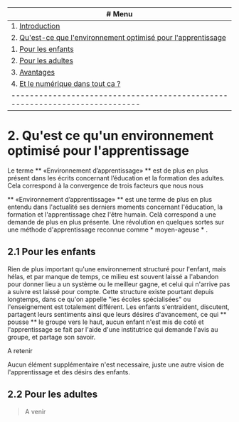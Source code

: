 
| # Menu 																	|
|---------------------------------------------------------------------------|
| 1. [Introduction]															|
| 2. [Qu'est-ce que l'environnement optimisé pour l'apprentissage]			|
|     1. [Pour les enfants](#enfants)										|
|     2. [Pour les adultes](#adultes)										|
| 3. [Avantages]															|
| 4. [Et le numérique dans tout ca ?]										|
|---------------------------------------------------------------------------|

[Introduction]: <https://github.com/joemccann/dillinger>
[Qu'est-ce que l'environnement optimisé pour l'apprentissage]: <environnement.md>
[Avantages]: <avantage.md>
[Et le numérique dans tout ca ?]: <https://github.com/joemccann/dillinger>


# 2. Qu'est ce qu'un environnement optimisé pour l'apprentissage 

Le terme ** «Environnement d’apprentissage» ** est de plus en plus présent dans les écrits concernant l’éducation et la formation des adultes. Cela correspond à la convergence de trois facteurs que nous nous

** «Environnement d’apprentissage» ** est une terme de plus en plus entendu dans l'actualité ses derniers moments concernant l'éducation, la formation et l'apprentissage chez l'être humain.
Celà correspond a une demande de plus en plus présente. Une révolution en quelques sortes sur une méthode d'apprentissage reconnue comme * moyen-ageuse * .


## 2.1 Pour les enfants <a name="enfants"></a>

Rien de plus important qu'une environnement structuré pour l'enfant, mais hélas, et par manque de temps, ce milieu est souvent laissé a l'abandon pour donner lieu a un système ou le meilleur gagne, et celui qui n'arrive pas a suivre est laissé pour compte.
Cette structure existe pourtant depuis longtemps, dans ce qu'on appelle "les écoles spécialisées" ou l'enseignement est totalement différent.
Les enfants s'entraident, discutent, partagent leurs sentiments ainsi que leurs désires d'avancement, ce qui ** pousse ** le groupe vers le haut, aucun enfant n'est mis de coté et l'apprentissage se fait par l'aide d'une institutrice qui demande l'avis  au groupe, et partage son savoir. 

A retenir

Aucun élément supplémentaire n'est necessaire, juste une autre vision de l'apprentissage et des désirs des enfants.


## 2.2 Pour les adultes <a name="adultes"></a>


> A venir